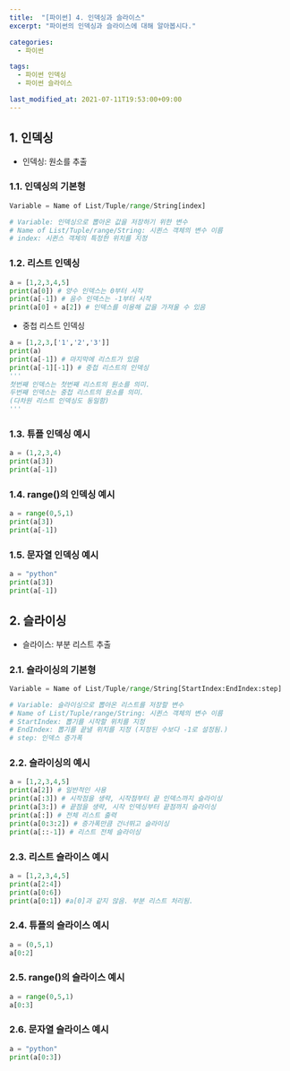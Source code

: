 ```yaml
---
title:  "[파이썬] 4. 인덱싱과 슬라이스"
excerpt: "파이썬의 인덱싱과 슬라이스에 대해 알아봅시다."

categories:
  - 파이썬

tags:
  - 파이썬 인덱싱
  - 파이썬 슬라이스

last_modified_at: 2021-07-11T19:53:00+09:00
---
```


## 1. 인덱싱

- 인덱싱: 원소를 추출

### 1.1. 인덱싱의 기본형

```python
Variable = Name of List/Tuple/range/String[index]

# Variable: 인덱싱으로 뽑아온 값을 저장하기 위한 변수
# Name of List/Tuple/range/String: 시퀸스 객체의 변수 이름
# index: 시퀸스 객체의 특정한 위치를 지정
```

### 1.2. 리스트 인덱싱

```python
a = [1,2,3,4,5]
print(a[0]) # 양수 인덱스는 0부터 시작
print(a[-1]) # 음수 인덱스는 -1부터 시작
print(a[0] + a[2]) # 인덱스를 이용해 값을 가져울 수 있음
```

- 중첩 리스트 인덱싱

```python
a = [1,2,3,['1','2','3']]
print(a)
print(a[-1]) # 마지막에 리스트가 있음
print(a[-1][-1]) # 중첩 리스트의 인덱싱
'''
첫번째 인덱스는 첫번째 리스트의 원소를 의미.
두번째 인덱스는 중첩 리스트의 원소를 의미.
(다차원 리스트 인덱싱도 동일함)
'''
```
### 1.3. 튜플 인덱싱 예시

```python
a = (1,2,3,4)
print(a[3])
print(a[-1])
```

### 1.4. range()의 인덱싱 예시

```python
a = range(0,5,1)
print(a[3])
print(a[-1])
```

### 1.5. 문자열 인덱싱 예시

```python
a = "python"
print(a[3])
print(a[-1])
```

## 2. 슬라이싱

- 슬라이스: 부분 리스트 추출

### 2.1. 슬라이싱의 기본형

```python
Variable = Name of List/Tuple/range/String[StartIndex:EndIndex:step]

# Variable: 슬라이싱으로 뽑아온 리스트를 저장할 변수
# Name of List/Tuple/range/String: 시퀸스 객체의 변수 이름
# StartIndex: 뽑기를 시작할 위치를 지정
# EndIndex: 뽑기를 끝낼 위치를 지정 (지정된 수보다 -1로 설정됨.)
# step: 인덱스 증가폭
```
<!--(그림 추가: 리스트 인덱싱 / 슬라이드 84 참조)-->

### 2.2. 슬라이싱의 예시

```python
a = [1,2,3,4,5]
print(a[2]) # 일반적인 사용
print(a[:3]) # 시작점을 생략, 시작점부터 끝 인덱스까지 슬라이싱
print(a[3:]) # 끝점을 생략, 시작 인덱싱부터 끝점까지 슬라이싱
print(a[:]) # 전체 리스트 출력
print(a[0:3:2]) # 증가폭만큼 건너뛰고 슬라이싱
print(a[::-1]) # 리스트 전체 슬라이싱
```

### 2.3. 리스트 슬라이스 예시

```python
a = [1,2,3,4,5]
print(a[2:4])
print(a[0:6])
print(a[0:1]) #a[0]과 같지 않음. 부분 리스트 처리됨.
```

### 2.4. 튜플의 슬라이스 예시

```python
a = (0,5,1)
a[0:2]
```

### 2.5. range()의 슬라이스 예시

```python
a = range(0,5,1)
a[0:3]
```

### 2.6. 문자열 슬라이스 예시

```python
a = "python"
print(a[0:3])
```
